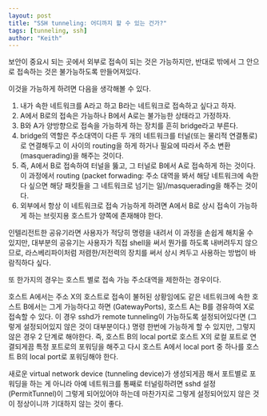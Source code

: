```yaml
---
layout: post
title: "SSH tunneling: 어디까지 할 수 있는 건가?"
tags: [tunneling, ssh]
author: "Keith"
---
```


보안이 중요시 되는 곳에서 외부로 접속이 되는 것은 가능하지만, 반대로 밖에서 그 안으로 접속하는 것은 불가능하도록 만들어져있다.

이것을 가능하게 하려면 다음을 생각해볼 수 있다.

1. 내가 속한 네트워크를 A라고 하고 B라는 네트워크로 접속하고 싶다고 하자.
2. A에서 B로의 접속은 가능하나 B에서 A로는 불가능한 상태라고 가정하자.
3. B와 A가 양방향으로 접속을 가능하게 하는 장치를 흔히 bridge라고 부른다.
4. bridge의 역할은 주소대역이 다른 두 개의 네트워크를 터널(또는 물리적 연결통로)로 연결해두고 이 사이의 routing을 하게 하거나 필요에 따라서 주소 변환 (masquerading)을 해주는 것이다.
5. 즉, A에서 B로 접속하여 터널을 뚫고, 그 터널로 B에서 A로 접속하게 하는 것이다. 이 과정에서 routing (packet forwading: 주소 대역을 봐서 해당 네트워크에 속한다 싶으면 해당 패킷들을 그 네트워크로 넘기는 일)/masquerading을 해주는 것이다.
6. 외부에서 항상 이 네트워크로 접속 가능하게 하려면 A에서 B로 상시 접속이 가능하게 하는 브릿지용 호스트가 양쪽에 존재해야 한다. 

인텔리전트한 공유기라면 사용자가 적당히 명령을 내려서 이 과정을 손쉽게 해치울 수 있지만, 대부분의 공유기는 사용자가 직접 shell을 써서 뭔가를 하도록 내버려두지 않으므로, 라스베리파이처럼 저렴한/저전력의 장치를 써서 상시 켜두고 사용하는 방법이 바람직하다 싶다.

또 한가지의 경우는 호스트 별로 접속 가능 주소대역을 제한하는 경우이다.

호스트 A에서는 주소 X의 호스트로 접속이 불허된 상황임에도 같은 네트워크에 속한 호스트 B에서는 그게 가능하다고 하면 (GatewayPorts), 호스트 A는 B를 경유하여 X로 접속할 수 있다. 이 경우 sshd가 remote tunneling이 가능하도록 설정되어있다면 (그렇게 설정되어있지 않은 것이 대부분이다.) 명령 한번에 가능하게 할 수 있지만, 그렇지 않은 경우 2 단계로 해야한다. 즉, 호스트 B의 local port로 호스트 X의 로컬 포트로 연결되게끔 특정 포트로의 포워딩을 해주고 다시 호스트 A에서 local port 중 하나를 호스트 B의 local port로 포워딩해야 한다. 

새로운 virtual network device (tunneling device)가 생성되게끔 해서 포트별로 포워딩을 하는 게 아니라 아예 네트워크를 통째로 터널링하려면 sshd 설정(PermitTunnel)이 그렇게 되어있어야 하는데 마찬가지로 그렇게 설정되어있지 않은 것이 정상이니까 기대하지 않는 것이 좋다. 